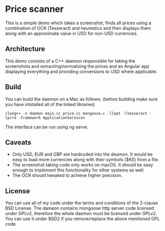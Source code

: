 # Price scanner
This is a simple demo which takes a screenshot, finds all prices using a
combination of OCR (Tesseract) and heurestics and then displays them along with
an approximate value in USD for non-USD currencies.

## Architecture
This demo consists of a C++ daemon responsible for taking the screenshots
and extracting/normalizing the prices and an Angular app displaying everything
and providing conversions to USD where applicable.

## Build
You can build the daemon on a Mac as follows: (before building make sure you
have intstalled all of the linked libraries)

```
clang++ -o daemon main.cc price.cc mongoose.c -llept -ltesseract -lpcre -framework ApplicationServices
```

The interface can be run using ng serve.

## Caveats
- Only USD, EUR and GBP are hardcoded into the deamon. It would be easy to load
  more currencies along with their symbols ($€£) from a file.
- The screenshot taking code only works on macOS. It should be easy enough to
  implement this functionality for other systems as well.
- The OCR should tweaked to achieve higher precision.

## License
You can use all of my code under the terms and conditions of the 2-clause
BSD License. The dameon contains mongoose http server code licensed under
GPLv2, therefore the whole daemon must be licensed under GPLv2. You can use it
under BSD2 if you remove/replace the above mentioned GPL code.
